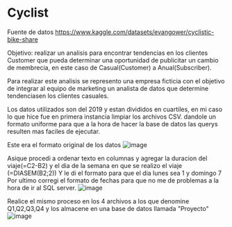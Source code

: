 # Cyclist
Fuente de datos https://www.kaggle.com/datasets/evangower/cyclistic-bike-share

Objetivo: realizar un analisis para encontrar tendencias en los clientes Customer que pueda determinar una oportunidad de publicitar un cambio de membrecia, en este caso de Casual(Customer) a Anual(Subscriber). 

Para realizar este analisis se represento una empresa ficticia con el objetivo de integrar al equipo de marketing un analista de datos que determine tendenciasen los clientes casuales.

Los datos utilizados son del 2019 y estan divididos en cuartiles, en mi caso lo que hice fue en primera instancia limpiar los archivos CSV. 
dandole un formato uniforme para que a la hora de hacer la base de datos las querys resulten mas faciles de ejecutar.

Este era el formato original de los datos 
![image](https://user-images.githubusercontent.com/113563005/236903925-505b04ee-2d83-427d-82b3-5ef9bea202b9.png)


Asique procedi a ordenar texto en columnas y agregar la duracion del viaje(=C2-B2) y el dia de la semana en que se realizo el viaje
(=DIASEM(B2;2)) Y le di el formato para que el dia lunes sea 1 y domingo 7
Por ultimo corregi el formato de fechas para que no me de problemas a la hora de ir al SQL server.
![image](https://user-images.githubusercontent.com/113563005/236903656-079035ca-8650-4e22-89c9-6167449db211.png)

Realice el mismo proceso en los 4 archivos a los que denomine Q1,Q2,Q3,Q4 y los almacene en una base de datos llamada "Proyecto" 
![image](https://user-images.githubusercontent.com/113563005/236905878-684b5d78-6fbd-4dcf-b8d0-c4bca88ae33c.png)

